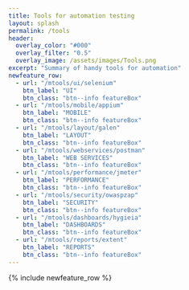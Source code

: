 ```yaml
---
title: Tools for automation testing
layout: splash
permalink: /tools
header:
  overlay_color: "#000"
  overlay_filter: "0.5"
  overlay_image: /assets/images/Tools.png
excerpt: "Summary of handy tools for automation"  
newfeature_row:
  - url: "/mtools/ui/selenium"
    btn_label: "UI"
    btn_class: "btn--info featureBox"
  - url: "/mtools/mobile/appium"
    btn_label: "MOBILE"
    btn_class: "btn--info featureBox" 
  - url: "/mtools/layout/galen"
    btn_label: "LAYOUT"
    btn_class: "btn--info featureBox"
  - url: "/mtools/webservices/postman"
    btn_label: "WEB SERVICES"
    btn_class: "btn--info featureBox"
  - url: "/mtools/performance/jmeter"
    btn_label: "PERFORMANCE"
    btn_class: "btn--info featureBox"
  - url: "/mtools/security/owaspzap"
    btn_label: "SECURITY"
    btn_class: "btn--info featureBox"
  - url: "/mtools/dashboards/hygieia"
    btn_label: "DASHBOARDS"
    btn_class: "btn--info featureBox"
  - url: "/mtools/reports/extent"
    btn_label: "REPORTS"
    btn_class: "btn--info featureBox"              
---
```

{% include newfeature_row %}